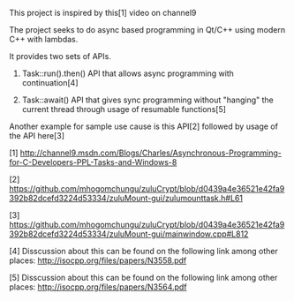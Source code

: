 

This project is inspired by this[1] video on channel9

The project seeks to do async based programming in Qt/C++ using modern C++ with lambdas.

It provides two sets of APIs.

1. Task::run().then() API that allows async programming with continuation[4]

2. Task::await() API that gives sync programming without "hanging" the current thread through usage of resumable functions[5]

Another example for sample use cause is this API[2] followed by usage of the API here[3]

[1] http://channel9.msdn.com/Blogs/Charles/Asynchronous-Programming-for-C-Developers-PPL-Tasks-and-Windows-8

[2] https://github.com/mhogomchungu/zuluCrypt/blob/d0439a4e36521e42fa9392b82dcefd3224d53334/zuluMount-gui/zulumounttask.h#L61

[3] https://github.com/mhogomchungu/zuluCrypt/blob/d0439a4e36521e42fa9392b82dcefd3224d53334/zuluMount-gui/mainwindow.cpp#L812

[4] Disscussion about this can be found on the following link among other places: http://isocpp.org/files/papers/N3558.pdf

[5] Disscussion about this can be found on the following link among other places: http://isocpp.org/files/papers/N3564.pdf
